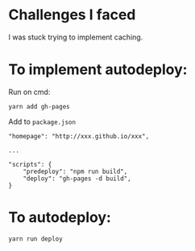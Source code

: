 # Challenges I faced

I was stuck trying to implement caching.



# To implement autodeploy:

Run on cmd:

`yarn add gh-pages`

Add to `package.json`

```
"homepage": "http://xxx.github.io/xxx",

...

"scripts": {
    "predeploy": "npm run build",
    "deploy": "gh-pages -d build",
}
```


# To autodeploy:

`yarn run deploy`
